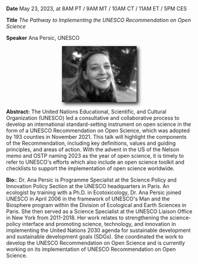 
**Date** May 23, 2023, at 8AM PT / 9AM MT / 10AM CT / 11AM ET / 5PM CES 

**Title** *The Pathway to Implementing the UNESCO Recommendation on Open Science*

**Speaker** Ana Persic, UNESCO

<p align=center>
<img src="assets/images/persic.jpeg" width="40%" style="filter: drop-shadow(5px 5px 5px #222);"/>
</p> 

**Abstract:** The United Nations Educational, Scientific, and Cultural Organization (UNESCO) led a consultative and collaborative process to develop an international standard-setting instrument on open science in the form of a UNESCO Recommendation on Open Science, which was adopted by 193 counties in November 2021. This talk will highlight the components of the Recommendation, including key definitions, values and guiding principles, and areas of action. With the advent in the US of the Nelson memo and OSTP naming 2023 as the year of open science, it is timely to refer to UNESCO's efforts which also include an open science toolkit and checklists to support the implementation of open science worldwide. 


**Bio:**: Dr. Ana Persic is Programme Specialist at the Science Policy and Innovation Policy Section at the UNESCO headquarters in Paris. An ecologist by training with a Ph.D. in Ecotoxicology, Dr. Ana Persic joined UNESCO in April 2006 in the framework of UNESCO's Man and the Biosphere program within the Division of Ecological and Earth Sciences in Paris. She then served as a Science Specialist at the UNESCO Liaison Office in New York from 2011-2018. Her work relates to strengthening the science-policy interface and promoting science, technology, and innovation in implementing the United Nations 2030 agenda for sustainable development and sustainable development goals (SDGs). She coordinated the work to develop the UNESCO Recommendation on Open Science and is currently working on its implementation of UNESCO Recommendation on Open Science.




